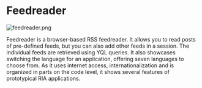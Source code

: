 Feedreader
==========

![feedreader.png](feedreader.png%0A%20%20%20%20%20%20%20%20:target:%20http://demo.qooxdoo.org/%{version}/feedreader)

Feedreader is a browser-based RSS feedreader. It allows you to read posts of pre-defined feeds, but you can also add other feeds in a session. The individual feeds are retrieved using YQL queries. It also showcases switching the language for an application, offering seven languages to choose from. As it uses internet access, internationalization and is organized in parts on the code level, it shows several features of prototypical RIA applications.
